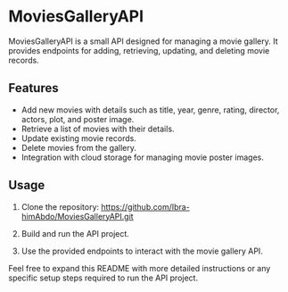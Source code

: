 # MoviesGalleryAPI

MoviesGalleryAPI is a small API designed for managing a movie gallery. It provides endpoints for adding, retrieving, updating, and deleting movie records.

## Features

- Add new movies with details such as title, year, genre, rating, director, actors, plot, and poster image.
- Retrieve a list of movies with their details.
- Update existing movie records.
- Delete movies from the gallery.
- Integration with cloud storage for managing movie poster images.

## Usage

1. Clone the repository: https://github.com/Ibra-himAbdo/MoviesGalleryAPI.git

2. Build and run the API project.

3. Use the provided endpoints to interact with the movie gallery API.

Feel free to expand this README with more detailed instructions or any specific setup steps required to run the API project.

